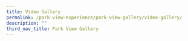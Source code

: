 ```yaml
---
title: Video Gallery
permalink: /park-view-experience/park-view-gallery/video-gallery/
description: ""
third_nav_title: Park View Gallery
---
```

